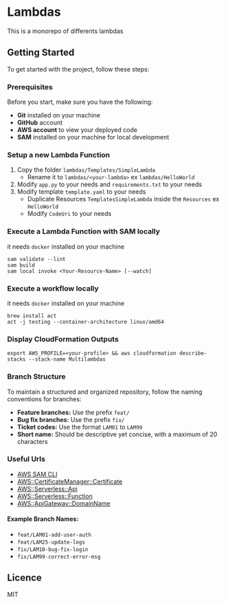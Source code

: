 # Lambdas
This is a monorepo of differents lambdas


## Getting Started
To get started with the project, follow these steps:

### Prerequisites
Before you start, make sure you have the following:
- **Git** installed on your machine
- **GitHub** account
- **AWS account** to view your deployed code
- **SAM** installed on your machine for local development

### Setup a new Lambda Function
1. Copy the folder `lambdas/Templates/SimpleLambda`
    - Rename it to `lambdas/<your-lambda>` ex `lambdas/HelloWorld`
2. Modify `app.py` to your needs and `requirements.txt` to your needs
3. Modify template `template.yaml` to your needs
    - Duplicate Resources `TemplatesSimpleLambda` inside the `Resources` ex `HelloWorld`
    - Modify `CodeUri` to your needs

### Execute a Lambda Function with SAM locally
it needs `docker` installed on your machine
```
sam validate --lint
sam build
sam local invoke <Your-Resource-Name> [--watch]
```

### Execute a workflow locally
it needs `docker` installed on your machine
```
brew install act
act -j testing --container-architecture linux/amd64
```

### Display CloudFormation Outputs
```
export AWS_PROFILE=<your-profile> && aws cloudformation describe-stacks --stack-name Multilambdas
```

### Branch Structure
To maintain a structured and organized repository, follow the naming conventions for branches:

- **Feature branches:** Use the prefix `feat/`
- **Bug fix branches:** Use the prefix `fix/`
- **Ticket codes:** Use the format `LAM01` to `LAM99`
- **Short name:** Should be descriptive yet concise, with a maximum of 20 characters

### Useful Urls
- [AWS SAM CLI](https://docs.aws.amazon.com/serverless-application-model/latest/developerguide/serverless-sam-cli.html)
- [AWS::CertificateManager::Certificate](https://docs.aws.amazon.com/AWSCloudFormation/latest/UserGuide/aws-resource-certificatemanager-certificate.html)
- [AWS::Serverless::Api](https://docs.aws.amazon.com/AWSCloudFormation/latest/UserGuide/aws-resource-serverless-api.html)
- [AWS::Serverless::Function](https://docs.aws.amazon.com/AWSCloudFormation/latest/UserGuide/aws-resource-serverless-function.html)
- [AWS::ApiGateway::DomainName](https://docs.aws.amazon.com/AWSCloudFormation/latest/UserGuide/aws-resource-apigateway-domainname.html)

#### Example Branch Names:
- `feat/LAM01-add-user-auth`
- `feat/LAM25-update-logs`
- `fix/LAM10-bug-fix-login`
- `fix/LAM99-correct-error-msg`

## Licence
MIT
